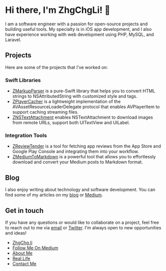 # Hi there, I'm ZhgChgLi! 👋

I am a software engineer with a passion for open-source projects and building useful tools. My specialty is in iOS app development, and I also have experience working with web development using PHP, MySQL, and Laravel.

## Projects

Here are some of the projects that I've worked on:

### Swift Libraries
- [ZMarkupParser](https://github.com/ZhgChgLi/ZMarkupParser) is a pure-Swift library that helps you to convert HTML strings to NSAttributedString with customized style and tags.
- [ZPlayerCacher](https://github.com/ZhgChgLi/ZPlayerCacher) is a lightweight implementation of the AVAssetResourceLoaderDelegate protocol that enables AVPlayerItem to support caching streaming files.
- [ZNSTextAttachment](https://github.com/ZhgChgLi/ZNSTextAttachment) enables NSTextAttachment to download images from remote URLs, support both UITextView and UILabel.

### Integration Tools
- [ZReviewTender](https://github.com/ZhgChgLi/ZReviewTender) is a tool for fetching app reviews from the App Store and Google Play Console and integrating them into your workflow.
- [ZMediumToMarkdown](https://github.com/ZhgChgLi/ZMediumToMarkdown) is a powerful tool that allows you to effortlessly download and convert your Medium posts to Markdown format.




## Blog

I also enjoy writing about technology and software development. You can find some of my articles on my [blog](https://zhgchg.li) or [Medium](https://blog.zhgchg.li).

## Get in touch

If you have any questions or would like to collaborate on a project, feel free to reach out to me via [email](mailto:zhgchgi@gmail.com) or [Twitter](https://twitter.com/zhgchgli). I'm always open to new opportunities and ideas!



- [ZhgChg.li](https://zhgchg.li/)
- [Follow Me On Medium](https://blog.zhgchg.li)
- [About Me](https://zhgchg.li/about/)
- [Real Life](https://zhgchg.li/real/)
- [Contact Me](https://zhgchg.li/contact/)
